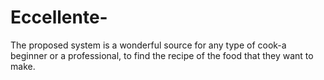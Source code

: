 # Eccellente-
The proposed system is a wonderful source for any type of cook-a beginner or a professional, to find the recipe of the food that they want to make.
